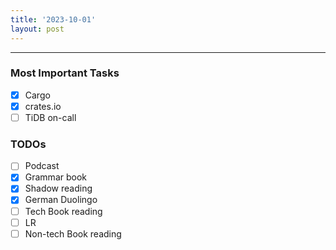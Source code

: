 ```yaml
---
title: '2023-10-01'
layout: post
---
```


---

### Most Important Tasks

- [x] Cargo
- [x] crates.io
- [ ] TiDB on-call

### TODOs

- [ ] Podcast
- [x] Grammar book
- [x] Shadow reading
- [x] German Duolingo
- [ ] Tech Book reading
- [ ] LR
- [ ] Non-tech Book reading
